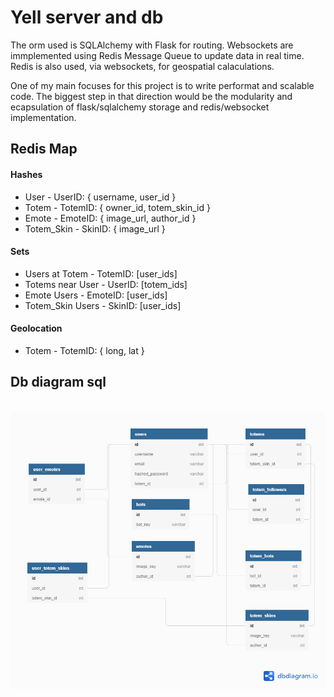 <h1>Yell server and db</h1>

<p>The orm used is SQLAlchemy with Flask for routing. Websockets are immplemented using Redis Message Queue to update data in real time. Redis is also used, via websockets, for geospatial calaculations.</p>

<p>One of my main focuses for this project is to write performat and scalable code. The biggest step in that direction would be the modularity and ecapsulation of flask/sqlalchemy storage and redis/websocket implementation.</p>

<h2>Redis Map</h2>
<section>
  <h4>Hashes</h4>
  <ul>
    <li>User - UserID: { username, user_id }</li>
    <li>Totem - TotemID: { owner_id, totem_skin_id }</li>
    <li>Emote - EmoteID: { image_url, author_id }</li>
    <li>Totem_Skin - SkinID: { image_url }</li>
  </ul>
</section>
<section>
  <h4>Sets</h4>
  <ul>
    <li>Users at Totem - TotemID: [user_ids]</li>
    <li>Totems near User - UserID: [totem_ids]</li>
    <li>Emote Users - EmoteID: [user_ids]</li>
    <li>Totem_Skin Users - SkinID: [user_ids]</li>
  </ul>
</section>
<section>
  <h4>Geolocation</h4>
  <ul>
    <li>Totem - TotemID: { long, lat }</li>
  </ul>
</section>

<h2>Db diagram sql</h2>
<br>
<img src="https://github.com/about14sheep/yell_proxy_chat/blob/master/serv/docs/yell_db.png">
